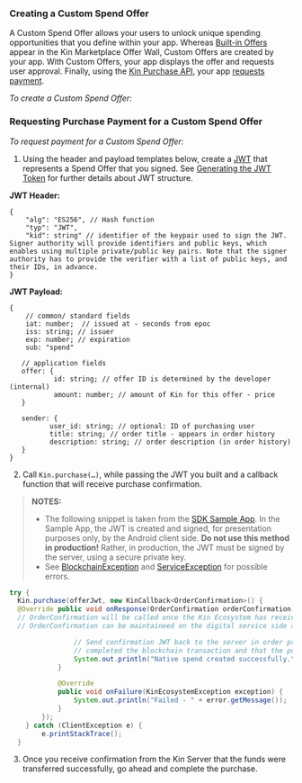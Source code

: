 ### Creating a Custom Spend Offer ###

A Custom Spend Offer allows your users to unlock unique spending opportunities that you define within your app. Whereas [Built-in Offers](#adding-a-custom-spend-offer-to-the-kin-marketplace-offer-wall) appear in the Kin Marketplace Offer Wall, Custom Offers are created by your app. With Custom Offers, your app displays the offer and requests user approval. Finally, using the [Kin Purchase API](https://github.com/kinecosystem/kin-ecosystem-ios-sdk#using-kin-for-native-spend-experience), your app [requests payment](#requesting-purchase-payment-for-a-custom-spend-offer).

*To create a Custom Spend Offer:*


### Requesting Purchase Payment for a Custom Spend Offer ###

*To request payment for a Custom Spend Offer:*

1.	Using the header and payload templates below, create a [JWT](https://jwt.io/introduction/) that represents a Spend Offer that you signed. See [Generating the JWT Token](../README.md#generating-the-jwt-token) for further details about JWT structure.

**JWT Header:**
```
{
    "alg": "ES256", // Hash function
    "typ": "JWT",
    "kid": string" // identifier of the keypair used to sign the JWT. Signer authority will provide identifiers and public keys, which enables using multiple private/public key pairs. Note that the signer authority has to provide the verifier with a list of public keys, and their IDs, in advance. 
}
```

**JWT Payload:**
```
{
    // common/ standard fields
    iat: number;  // issued at - seconds from epoc
    iss: string; // issuer
    exp: number; // expiration
    sub: "spend"

   // application fields
   offer: {
           id: string; // offer ID is determined by the developer (internal)
           amount: number; // amount of Kin for this offer - price
   }

   sender: {
          user_id: string; // optional: ID of purchasing user
          title: string; // order title - appears in order history
          description: string; // order description (in order history)
   }
}
```
2.	Call `Kin.purchase(…)`, while passing the JWT you built and a callback function that will receive purchase confirmation.

>**NOTES:**
>* The following snippet is taken from the [SDK Sample App](https://github.com/kinecosystem/kin-ecosystem-android-sdk). In the Sample App, the JWT is created and signed, for presentation purposes only, by the Android client side. **Do not use this method in production!** Rather, in production, the JWT must be signed by the server, using a secure private key.
> * See [BlockchainException](COMMON_ERRORS.md#blockchainException--Represents-an-error-originated-with-kin-blockchain-error-code-might-be) and [ServiceException](COMMON_ERRORS.md#serviceexception---represents-an-error-communicating-with-kin-server-error-code-might-be) for possible errors.

```java
try {
  Kin.purchase(offerJwt, new KinCallback<OrderConfirmation>() {
  @Override public void onResponse(OrderConfirmation orderConfirmation) {
  // OrderConfirmation will be called once the Kin Ecosystem has received the payment transaction from the user.
  // OrderConfirmation can be maintaineed on the digital service side as a receipt proving the user received their Kin.

                // Send confirmation JWT back to the server in order prove that the user
                // completed the blockchain transaction and that the purchase can be unlocked for this user.
                System.out.println("Native spend created successfully.\n jwtConfirmation: " + orderConfirmation.getJwtConfirmation());
            }

            @Override
            public void onFailure(KinEcosystemException exception) {
                System.out.println("Failed - " + error.getMessage());
            }
        });
    } catch (ClientException e) {
        e.printStackTrace();
  }
```

3.	Once you receive confirmation from the Kin Server that the funds were transferred successfully, go ahead and complete the purchase.
